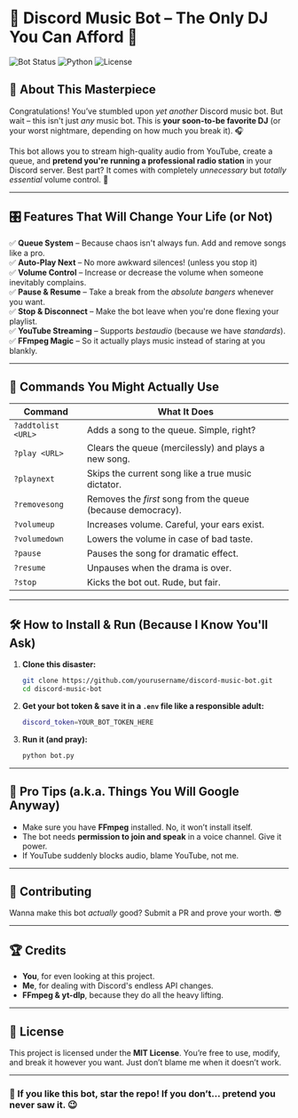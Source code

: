 # 🎵 Discord Music Bot – The Only DJ You Can Afford 🎵

![Bot Status](https://img.shields.io/badge/Status-Alive%20(hopefully)-brightgreen)
![Python](https://img.shields.io/badge/Made%20With-Python-blue)
![License](https://img.shields.io/badge/License-MIT-yellow)

## 🚀 About This Masterpiece

Congratulations! You’ve stumbled upon *yet another* Discord music bot. But wait – this isn't just *any* music bot. This is **your soon-to-be favorite DJ** (or your worst nightmare, depending on how much you break it). 🎧

This bot allows you to stream high-quality audio from YouTube, create a queue, and **pretend you're running a professional radio station** in your Discord server. Best part? It comes with completely *unnecessary* but *totally essential* volume control. 🤩

---

## 🎛 Features That Will Change Your Life (or Not)

✅ **Queue System** – Because chaos isn't always fun. Add and remove songs like a pro.  
✅ **Auto-Play Next** – No more awkward silences! (unless you stop it)  
✅ **Volume Control** – Increase or decrease the volume when someone inevitably complains.  
✅ **Pause & Resume** – Take a break from the *absolute bangers* whenever you want.  
✅ **Stop & Disconnect** – Make the bot leave when you're done flexing your playlist.  
✅ **YouTube Streaming** – Supports *bestaudio* (because we have *standards*).  
✅ **FFmpeg Magic** – So it actually plays music instead of staring at you blankly.  

---

## 📜 Commands You Might Actually Use

| Command | What It Does |
|---------|-------------|
| `?addtolist <URL>` | Adds a song to the queue. Simple, right? |
| `?play <URL>` | Clears the queue (mercilessly) and plays a new song. |
| `?playnext` | Skips the current song like a true music dictator. |
| `?removesong` | Removes the *first* song from the queue (because democracy). |
| `?volumeup` | Increases volume. Careful, your ears exist. |
| `?volumedown` | Lowers the volume in case of bad taste. |
| `?pause` | Pauses the song for dramatic effect. |
| `?resume` | Unpauses when the drama is over. |
| `?stop` | Kicks the bot out. Rude, but fair. |

---

## 🛠 How to Install & Run (Because I Know You'll Ask)

1. **Clone this disaster:**  
   ```sh
   git clone https://github.com/yourusername/discord-music-bot.git
   cd discord-music-bot
   ```

2. **Get your bot token & save it in a `.env` file like a responsible adult:**  
   ```sh
   discord_token=YOUR_BOT_TOKEN_HERE
   ```

3. **Run it (and pray):**  
   ```sh
   python bot.py
   ```

---

## 🧠 Pro Tips (a.k.a. Things You Will Google Anyway)

- Make sure you have **FFmpeg** installed. No, it won’t install itself.  
- The bot needs **permission to join and speak** in a voice channel. Give it power.  
- If YouTube suddenly blocks audio, blame YouTube, not me.  

---

## 🤝 Contributing

Wanna make this bot *actually* good? Submit a PR and prove your worth. 😎

---

## 🏆 Credits

- **You**, for even looking at this project.  
- **Me**, for dealing with Discord's endless API changes.  
- **FFmpeg & yt-dlp**, because they do all the heavy lifting.  

---

## 📜 License

This project is licensed under the **MIT License**. You’re free to use, modify, and break it however you want. Just don’t blame me when it doesn’t work.  

---

### 🌟 If you like this bot, star the repo! If you don’t… pretend you never saw it. 😉

